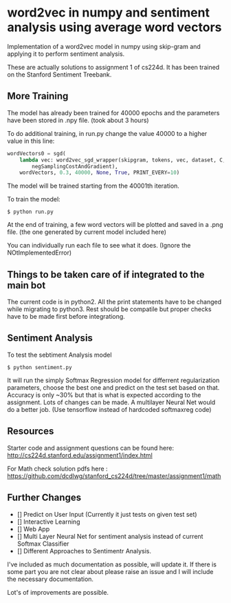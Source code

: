 # word2vec in numpy and sentiment analysis using average word vectors

Implementation of a word2vec model in numpy using skip-gram and applying it to perform sentiment analysis.

These are actually solutions to assignment 1 of cs224d. It has been trained on the Stanford Sentiment Treebank. 

## More Training
The model has already been trained for 40000 epochs and the parameters have been stored in .npy file. (took about 3 hours)

To do additional training, in run.py change the value 40000 to a higher value in this line:
```python
wordVectors0 = sgd(
    lambda vec: word2vec_sgd_wrapper(skipgram, tokens, vec, dataset, C, 
    	negSamplingCostAndGradient), 
    wordVectors, 0.3, 40000, None, True, PRINT_EVERY=10)
   ```
 The model will be trained starting from the 40001th iteration.
 
 
 To train the model:
 ```
 $ python run.py
 ```
 At the end of training, a few word vectors will be plotted and saved in a .png file. (the one generated by current model included here)
 
  You can individually run each file to see what it does. (Ignore the NOtImplementedError)
 
## Things to be taken care of if integrated to the main bot
 
 The current code is in python2. All the print statements have to be changed while migrating to python3. Rest should be compatile but proper checks have to be made first before integrationg.
 
## Sentiment Analysis
To test the sebtiment Analysis model
```
$ python sentiment.py
```
It will run the simply Softmax Regression model for differrent regularization parameters, choose the best one and predict on the test set based on that. Accuracy is only ~30% but that is what is expected according to the assignment.
Lots of changes can be made.
A multilayer Neural Net would do a better job. (Use tensorflow instead of hardcoded softmaxreg code)

## Resources
Starter code and assignment questions can be found here: http://cs224d.stanford.edu/assignment1/index.html

For Math check solution pdfs here : https://github.com/dcdlwg/stanford_cs224d/tree/master/assignment1/math

## Further Changes
 - [] Predict on User Input (Currently it just tests on given test set)
 - [] Interactive Learning
 - [] Web App
 - [] Multi Layer Neural Net for sentiment analysis instead of current Softmax Classifier
 - [] Different Approaches to Sentimentr Analysis.

I've included as much documentation as possible, will update it. If there is some part you are not clear about please raise an issue and I will include the necessary documentation.

Lot's of improvements are possible. 
